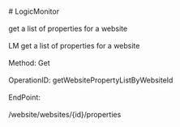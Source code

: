 <br>#     LogicMonitor</br>
<br>get a list of properties for a website</br>
<br>LM get a list of properties for a website</br>
<br>Method: Get</br>
<br>OperationID: getWebsitePropertyListByWebsiteId</br>
<br>EndPoint:</br>
<br>/website/websites/{id}/properties</br>

